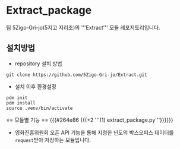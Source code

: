 # Extract_package
팀 5Zigo-Gri-jo(5지고 지리조)의 '''Extract''' 모듈 레포지토리입니다.


## 설치방법
- repository 설치 방법
```
git clone https://github.com/5Zigo-Gri-jo/Extract.git
```

- 설치 이후 환경설정
```
pdm init
pdm install
source .venv/bin/activate
```

== 모듈별 기능 ==
 {{{#264e86 {{{+2 '''(1) extract_package.py'''}}}}}}
* 영화진흥위원회 오픈 API 기능을 통해 지정한 년도의 박스오피스 데이터를 ``` request ```받아 저장하는 모듈입니다.


